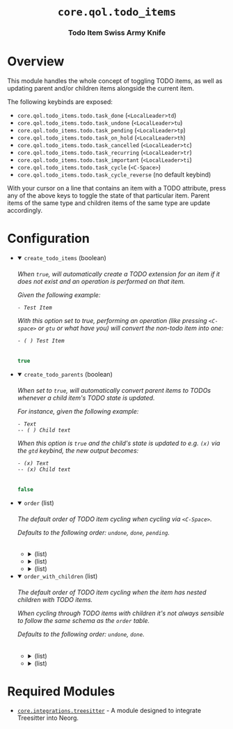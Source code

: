 <div align="center">

# `core.qol.todo_items`

### Todo Item Swiss Army Knife





</div>

# Overview

This module handles the whole concept of toggling TODO items, as well as updating
parent and/or children items alongside the current item.

The following keybinds are exposed:
- `core.qol.todo_items.todo.task_done` (`<LocalLeader>td`)
- `core.qol.todo_items.todo.task_undone` (`<LocalLeader>tu`)
- `core.qol.todo_items.todo.task_pending` (`<LocalLeader>tp`)
- `core.qol.todo_items.todo.task_on_hold` (`<LocalLeader>th`)
- `core.qol.todo_items.todo.task_cancelled` (`<LocalLeader>tc`)
- `core.qol.todo_items.todo.task_recurring` (`<LocalLeader>tr`)
- `core.qol.todo_items.todo.task_important` (`<LocalLeader>ti`)
- `core.qol.todo_items.todo.task_cycle` (`<C-Space>`)
- `core.qol.todo_items.todo.task_cycle_reverse` (no default keybind)

With your cursor on a line that contains an item with a TODO attribute, press
any of the above keys to toggle the state of that particular item.
Parent items of the same type and children items of the same type are update accordingly.

# Configuration

* <details open>
  
  <summary><code>create_todo_items</code> (boolean)</summary>
  
  <h6>
  
  <div>
  
  When `true`, will automatically create a TODO extension for an item
  if it does not exist and an operation is performed on that item.
  
  Given the following example:
  ```norg
  - Test Item
  ```
  With this option set to true, performing an operation (like pressing `<C-space>`
  or `gtu` or what have you) will convert the non-todo item into one:
  ```norg
  - ( ) Test Item
  ```
  
  </div>
  
  </h6>
  
  ```lua
  true
  ```
  
  </details>

* <details open>
  
  <summary><code>create_todo_parents</code> (boolean)</summary>
  
  <h6>
  
  <div>
  
  When set to `true`, will automatically convert parent
  items to TODOs whenever a child item's TODO state is updated.
  
  For instance, given the following example:
  ```norg
  - Text
  -- ( ) Child text
  ```
  
  When this option is `true` and the child's state is updated to e.g.
  `(x)` via the `gtd` keybind, the new output becomes:
  ```norg
  - (x) Text
  -- (x) Child text
  ```
  
  </div>
  
  </h6>
  
  ```lua
  false
  ```
  
  </details>

* <details open>
  
  <summary><code>order</code> (list)</summary>
  
  <h6>
  
  <div>
  
  The default order of TODO item cycling when cycling via
  `<C-Space>`.
  
  Defaults to the following order: `undone`, `done`, `pending`.
  
  </div>
  
  </h6>
  
  
  * <details>
    
    <summary> (list)</summary>
    
    <br>
    
    
    * <details>
      
      <summary> (string)</summary>
      
      <br>
      
      ```lua
      "undone"
      ```
      
      </details>
    * <details>
      
      <summary> (string)</summary>
      
      <br>
      
      ```lua
      " "
      ```
      
      </details>
    
    
    </details>
  * <details>
    
    <summary> (list)</summary>
    
    <br>
    
    
    * <details>
      
      <summary> (string)</summary>
      
      <br>
      
      ```lua
      "done"
      ```
      
      </details>
    * <details>
      
      <summary> (string)</summary>
      
      <br>
      
      ```lua
      "x"
      ```
      
      </details>
    
    
    </details>
  * <details>
    
    <summary> (list)</summary>
    
    <br>
    
    
    * <details>
      
      <summary> (string)</summary>
      
      <br>
      
      ```lua
      "pending"
      ```
      
      </details>
    * <details>
      
      <summary> (string)</summary>
      
      <br>
      
      ```lua
      "-"
      ```
      
      </details>
    
    
    </details>
  
  
  </details>

* <details open>
  
  <summary><code>order_with_children</code> (list)</summary>
  
  <h6>
  
  <div>
  
  The default order of TODO item cycling when the item
  has nested children with TODO items.
  
  When cycling through TODO items with children it's not
  always sensible to follow the same schema as the `order` table.
  
  Defaults to the following order: `undone`, `done`.
  
  </div>
  
  </h6>
  
  
  * <details>
    
    <summary> (list)</summary>
    
    <br>
    
    
    * <details>
      
      <summary> (string)</summary>
      
      <br>
      
      ```lua
      "undone"
      ```
      
      </details>
    * <details>
      
      <summary> (string)</summary>
      
      <br>
      
      ```lua
      " "
      ```
      
      </details>
    
    
    </details>
  * <details>
    
    <summary> (list)</summary>
    
    <br>
    
    
    * <details>
      
      <summary> (string)</summary>
      
      <br>
      
      ```lua
      "done"
      ```
      
      </details>
    * <details>
      
      <summary> (string)</summary>
      
      <br>
      
      ```lua
      "x"
      ```
      
      </details>
    
    
    </details>
  
  
  </details>


# Required Modules

- [`core.integrations.treesitter`](https://github.com/nvim-neorg/neorg/wiki/Treesitter-Integration) - A module designed to integrate Treesitter into Neorg.

